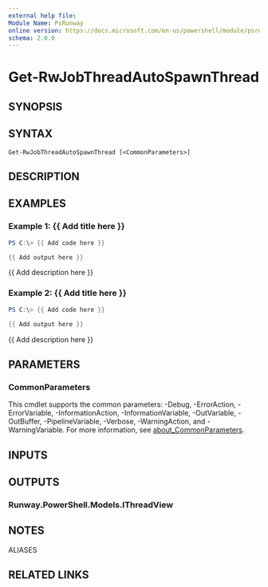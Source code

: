 ```yaml
---
external help file:
Module Name: PsRunway
online version: https://docs.microsoft.com/en-us/powershell/module/psrunway/get-rwjobthreadautospawnthread
schema: 2.0.0
---
```


# Get-RwJobThreadAutoSpawnThread

## SYNOPSIS


## SYNTAX

```
Get-RwJobThreadAutoSpawnThread [<CommonParameters>]
```

## DESCRIPTION


## EXAMPLES

### Example 1: {{ Add title here }}
```powershell
PS C:\> {{ Add code here }}

{{ Add output here }}
```

{{ Add description here }}

### Example 2: {{ Add title here }}
```powershell
PS C:\> {{ Add code here }}

{{ Add output here }}
```

{{ Add description here }}

## PARAMETERS

### CommonParameters
This cmdlet supports the common parameters: -Debug, -ErrorAction, -ErrorVariable, -InformationAction, -InformationVariable, -OutVariable, -OutBuffer, -PipelineVariable, -Verbose, -WarningAction, and -WarningVariable. For more information, see [about_CommonParameters](http://go.microsoft.com/fwlink/?LinkID=113216).

## INPUTS

## OUTPUTS

### Runway.PowerShell.Models.IThreadView

## NOTES

ALIASES

## RELATED LINKS

